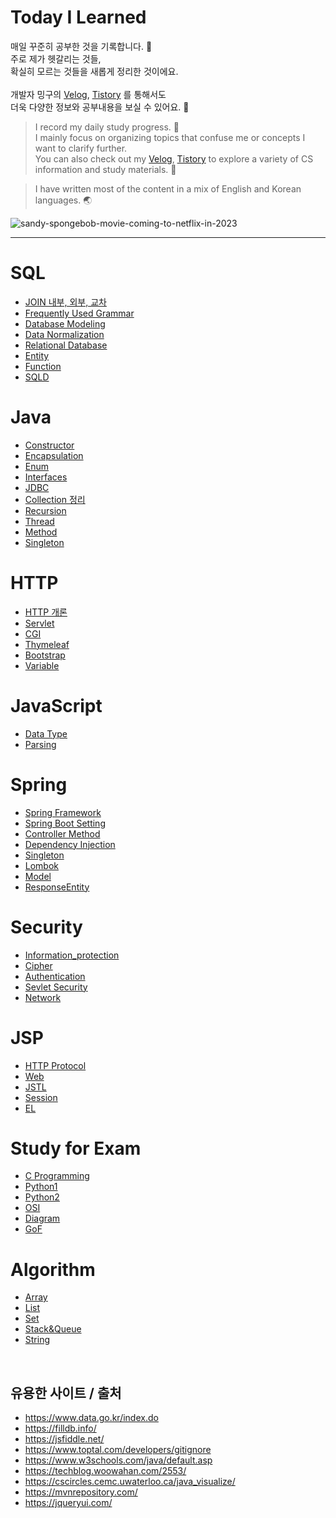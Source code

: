 # Today I Learned

매일 꾸준히 공부한 것을 기록합니다. 🌱 <br> 
주로 제가 헷갈리는 것들, <br> 
확실히 모르는 것들을 새롭게 정리한 것이에요.
<br> <br>
개발자 밍구의 [Velog](https://velog.io/@codingmingu), [Tistory](https://julie-mingu.tistory.com/) 를 통해서도 <br>
더욱 다양한 정보와 공부내용을 보실 수 있어요. 📖

>I record my daily study progress. 🌱 <br>
I mainly focus on organizing topics that confuse me or concepts I want to clarify further. <br> 
You can also check out my [Velog](https://velog.io/@codingmingu), [Tistory](https://julie-mingu.tistory.com/)  to explore a variety of CS information and study materials. 📖

> I have written most of the content in a mix of English and Korean languages. 🌏 

![sandy-spongebob-movie-coming-to-netflix-in-2023](https://github.com/julie-min/TIL/assets/130271406/ab4d59fc-a3e1-47d9-8a11-d7b6789e6ad6)

****
# SQL
- [JOIN 내부, 외부, 교차](SQL/3.%20JOIN.md)
- [Frequently Used Grammar](SQL/2.MySQL_grammar.md)
- [Database Modeling](SQL/4.%20Database%20Modeling.md)
- [Data Normalization](SQL/5.%20Data%20Normalization.md)
- [Relational Database](SQL/6.%20Relational%20Database.md)
- [Entity](SQL/Entity.md)
- [Function](SQL/Function.md)
- [SQLD](SQL/SQLD.md)

# Java
- [Constructor](Java/Constructor.md)
- [Encapsulation](Java/Encapsulation.md)
- [Enum](Java/Enum.md)
- [Interfaces](Java/Interface.md)
- [JDBC](Java/JDBC.md)
- [Collection 정리](Java/List_Array_Set.md)
- [Recursion](Java/Recursion.md)
- [Thread](Java/Thread.md)
- [Method](Java/Method.md)
- [Singleton](Java/Singleton.md)

# HTTP
- [HTTP 개론](Webapplication/HTTP.md)
- [Servlet](Webapplication/Servlet.md)
- [CGI](Webapplication/CGI.md)
- [Thymeleaf](Webapplication/Thymeleaf.md)
- [Bootstrap](JQuery/Bootstrap.md)
- [Variable](JQuery/variable.md)

# JavaScript
- [Data Type](JavaScript/DataType.mdDataType.md)
- [Parsing](JavaScript/JSONparsing.mdJSONparsing.md)

# Spring
- [Spring Framework](Spring/1.Spring%20Framework.md)
- [Spring Boot Setting](Spring/2.Spring%20Boot%20Setting.md)
- [Controller Method](Spring/3.%20Controller%20Method.md)
- [Dependency Injection](Spring/4.%20Dependency%20Injection.md)
- [Singleton](Spring/5.%20Singleton.md)
- [Lombok](Spring/Lombok.md)
- [Model](Spring/Model.md)
- [ResponseEntity](Spring/ResponseEntity.md)

# Security
- [Information_protection](Security/Information_protection.md)
- [Cipher](Security/cipher.md)
- [Authentication](Security/authentication.md)
- [Sevlet Security](Security/SevletSecurity.md)
- [Network](Security/network_security.md)

# JSP
- [HTTP Protocol](JSP/HTTP_protocol.md)
- [Web](JSP/Web.md)
- [JSTL](JSTL.md)
- [Session](Session.md)
- [EL](EL.md)


# Study for Exam
- [C Programming](C_Programming/Exam_study.md)
- [Python1](Python/Exam_quiz.md)
- [Python2](Python/Exam_study.md)
- [OSI](Engineer_Information_Processing/OSI.md)
- [Diagram](Engineer_Information_Processing/Diagram.md)
- [GoF](Engineer_Information_Processing/GoF.md)

# Algorithm
- [Array](Array.md)
- [List](List.md)
- [Set](Set.md)
- [Stack&Queue](Stack&Queue.md)
- [String](String.md)

<br>

## 유용한 사이트 / 출처
- https://www.data.go.kr/index.do
- https://filldb.info/
- https://jsfiddle.net/
- https://www.toptal.com/developers/gitignore
- https://www.w3schools.com/java/default.asp 
- https://techblog.woowahan.com/2553/
- https://cscircles.cemc.uwaterloo.ca/java_visualize/
- https://mvnrepository.com/
- https://jqueryui.com/
